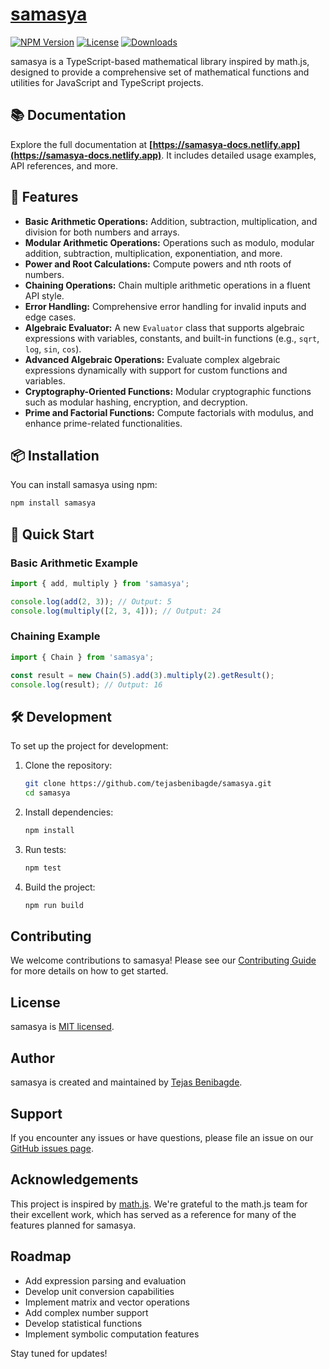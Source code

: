 # [samasya](https://samasya-docs.netlify.app)

[![NPM Version](https://img.shields.io/npm/v/samasya)](https://www.npmjs.com/package/samasya)
[![License](https://img.shields.io/npm/l/samasya)](https://github.com/tejasbenibagde/samasya/blob/main/LICENSE)
[![Downloads](https://img.shields.io/npm/dt/samasya)](https://www.npmjs.com/package/samasya)

samasya is a TypeScript-based mathematical library inspired by math.js, designed to provide a comprehensive set of mathematical functions and utilities for JavaScript and TypeScript projects.

## 📚 Documentation

Explore the full documentation at **[https://samasya-docs.netlify.app](https://samasya-docs.netlify.app)**. It includes detailed usage examples, API references, and more.


## 🌟 Features

- **Basic Arithmetic Operations:** Addition, subtraction, multiplication, and division for both numbers and arrays.
- **Modular Arithmetic Operations:** Operations such as modulo, modular addition, subtraction, multiplication, exponentiation, and more.
- **Power and Root Calculations:** Compute powers and nth roots of numbers.
- **Chaining Operations:** Chain multiple arithmetic operations in a fluent API style.
- **Error Handling:** Comprehensive error handling for invalid inputs and edge cases.
- **Algebraic Evaluator:** A new `Evaluator` class that supports algebraic expressions with variables, constants, and built-in functions (e.g., `sqrt`, `log`, `sin`, `cos`).
- **Advanced Algebraic Operations:** Evaluate complex algebraic expressions dynamically with support for custom functions and variables.
- **Cryptography-Oriented Functions:** Modular cryptographic functions such as modular hashing, encryption, and decryption.
- **Prime and Factorial Functions:** Compute factorials with modulus, and enhance prime-related functionalities.


## 📦 Installation

You can install samasya using npm:

```bash
npm install samasya
```

## 🚀 Quick Start

### Basic Arithmetic Example

```typescript
import { add, multiply } from 'samasya';

console.log(add(2, 3)); // Output: 5
console.log(multiply([2, 3, 4])); // Output: 24
```

### Chaining Example

```typescript
import { Chain } from 'samasya';

const result = new Chain(5).add(3).multiply(2).getResult();
console.log(result); // Output: 16
```

## 🛠 Development

To set up the project for development:

1. Clone the repository:

   ```bash
   git clone https://github.com/tejasbenibagde/samasya.git
   cd samasya
   ```

2. Install dependencies:

   ```bash
   npm install
   ```

3. Run tests:

   ```bash
   npm test
   ```

4. Build the project:
   ```bash
   npm run build
   ```

## Contributing

We welcome contributions to samasya! Please see our [Contributing Guide](CONTRIBUTING.md) for more details on how to get started.

## License

samasya is [MIT licensed](LICENSE).

## Author

samasya is created and maintained by [Tejas Benibagde](https://github.com/tejasbenibagde).

## Support

If you encounter any issues or have questions, please file an issue on our [GitHub issues page](https://github.com/tejasbenibagde/samasya/issues).

## Acknowledgements

This project is inspired by [math.js](https://mathjs.org/). We're grateful to the math.js team for their excellent work, which has served as a reference for many of the features planned for samasya.

## Roadmap

- Add expression parsing and evaluation
- Develop unit conversion capabilities
- Implement matrix and vector operations
- Add complex number support
- Develop statistical functions
- Implement symbolic computation features

Stay tuned for updates!

